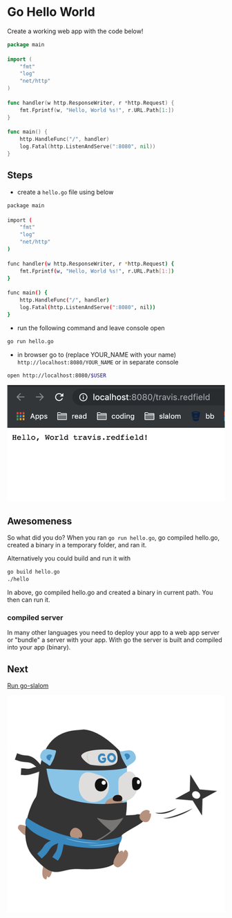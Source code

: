 # Go Hello World

Create a working web app with the code below!

```go
package main

import (
    "fmt"
    "log"
    "net/http"
)

func handler(w http.ResponseWriter, r *http.Request) {
    fmt.Fprintf(w, "Hello, World %s!", r.URL.Path[1:])
}

func main() {
    http.HandleFunc("/", handler)
    log.Fatal(http.ListenAndServe(":8080", nil))
}
```

## Steps

- create a `hello.go` file using below

```bash
package main

import (
    "fmt"
    "log"
    "net/http"
)

func handler(w http.ResponseWriter, r *http.Request) {
    fmt.Fprintf(w, "Hello, World %s!", r.URL.Path[1:])
}

func main() {
    http.HandleFunc("/", handler)
    log.Fatal(http.ListenAndServe(":8080", nil))
}
```

- run the following command and leave console open

```bash
go run hello.go
```

- in browser go to (replace YOUR_NAME with your name) `http://localhost:8080/YOUR_NAME` or in separate console

```bash
open http://localhost:8080/$USER
```

![hello](screens/hello-screen.png)

## Awesomeness

So what did you do? When you ran `go run hello.go`, go compiled hello.go, created a binary in a temporary folder, and ran it.

Alternatively you could build and run it with

```bash
go build hello.go
./hello
```

In above, go compiled hello.go and created a binary in current path. You then can run it.

### compiled server

In many other languages you need to deploy your app to a web app server or "bundle" a server with your app. With go the server is built and compiled into your app (binary).

## Next

[Run go-slalom](build-go-slalom.md)

![gopher ninja](images/gopher-ninja.png)

